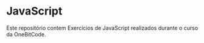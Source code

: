 # JavaScript
 Este repositório contem Exercícios de JavaScript realizados durante o curso da OneBitCode.
